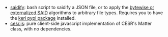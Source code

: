 * [saidify](saidify): bash script to saidify a JSON file, or to apply the [bytewise or externalized SAID](https://dhh1128.github.io/papers/bes.pdf) algorithms to arbitrary file types. Requires you to have the [keri pypi package](https://pypi.org/search/?q=keri) installed.
* [cesr.js](cesr.js): pure client-side javascript implementation of CESR's Matter class, with no dependencies.
